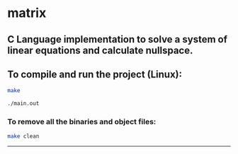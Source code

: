 # matrix
C Language implementation to solve a system of linear equations and calculate nullspace.
---

## To compile and run the project (Linux):

```bash
make
```

```bash
./main.out
```

### To remove all the binaries and object files:
```bash
make clean
```
---
